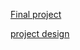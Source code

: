 [Final project](https://react-blog-express.herokuapp.com/)

[project design](https://www.figma.com/file/SMlq14HFnnQGttgwzJge0c/React-Blog-%2F-Diplom?node-id=0%3A1)

